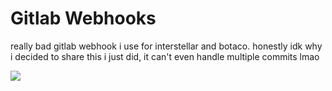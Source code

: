 # Gitlab Webhooks
really bad gitlab webhook i use for interstellar and botaco. honestly idk why i decided to share this i just did, it can't even handle multiple commits lmao

![](https://upload.livaco.dev/u/DVaMs16BAY.png)
